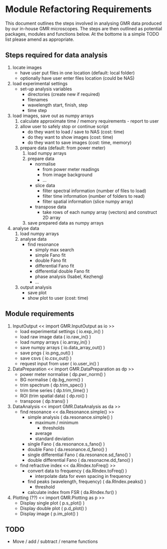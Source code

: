 Module Refactoring Requirements
===============================

This document outlines the steps involved in analysing GMR data produced
by our in-house GMR microscopes.  The steps are then outlined as potential
packages, modules and functions below.  At the bottome is a simple TODO list
please amend as appropriate.

Steps required for data analysis
--------------------------------

1. locate images
   * have user put files in one location (default: local folder)
   * optionally have user enter files location (could be NAS)
2. load experimental settings
   * set-up analysis variables
     * directories (create new if required)
     * filenames
     * wavelength start, finish, step
     * time step
3. load images, save out as numpy arrays
   1. calculate approximate time / memory requirements - report to user
   2. allow user to safely stop or continue script
      * do they want to load / save to NAS (cost: time)
      * do they want to show images (cost: time)
      * do they want to save images (cost: time, memory)
   3. prepare data (default: from power meter)
      1. load numpy arrays
      2. prepare data
         * normalise
           * from power meter readings
           * from image background
           * ...
         * slice data
           * filter spectral information (number of files to load)
           * filter time information (number of folders to read)
           * filter spatial information (slice numpy array)
         * transpose data
           * take rows of each numpy array (vectors) and construct 2D array
      3. save prepared data as numpy arrays
4. analyse data
   1. load numpy arrays
   2. analyse data
      * find resonance
        * simply max search
        * simple Fano fit
        * double Fano fit
        * differential Fano fit
        * differential double Fano fit
        * phase analysis (Isabel, Kezheng)
        * ...
   3. output analysis
      * save plot
      * show plot to user (cost: time)

Module requirements
-------------------

1. InputOutput  << import GMR.InputOutput as io >>
   * load experimental settings  ( io.exp_in() )
   * load raw image data  ( io.raw_in() )
   * load numpy arrays  ( io.array_in() )
   * save numpy arrays  ( io.data_array_out() )
   * save pngs  ( io.png_out() )
   * save csvs  ( io.csv_out() )
   * request input from user  ( io.user_in() )
2. DataPreparation  << import GMR.DataPreparation as dp >>
   * power meter normalise ( dp.pwr_norm() )
   * BG normalise  ( dp.bg_norm() )
   * trim spectrum  ( dp.trim_spec() )
   * trim time series  ( dp.trim_time() )
   * ROI (trim spatial data)  ( dp.roi() )
   * transpose  ( dp.trans() )
3. DataAnalysis  << import GMR.DataAnalysis as da >>
   * find resonance  << da.Resonance.simple() >>
     * simple analysis  ( da.resonance.simple() )
        * maximum / minimum  
          * thresholds
        * average
        * standard deviation
     * single Fano  ( da.resonance.s_fano() )
     * double Fano  ( da.resonance.d_fano() )
     * single differential Fano  ( da.resonance.sd_fano() )
     * double differential Fano  ( da.resonacne.dd_fano() )
   * find refractive index  << da.RIndex.toFreq() >>
     * convert data to frequency  ( da.RIndex.toFreq() )
       * interpolate data for even spacing in frequency
     * find peaks (wavelength, frequency)  ( da.RIndex.peaks() )
       * threshold
     * calculate index from FSR  ( da.RIndex.fsr() )
4. Plotting (??) << import GMR.Plotting as p >>
   * Display single plot  ( p.s_plot() )
   * Display double plot  ( p.d_plot() )
   * Display image  ( p.im_plot() )

TODO
-----

* Move / add / subtract / rename functions